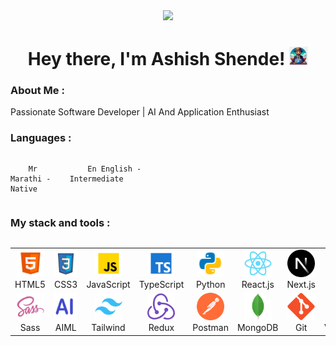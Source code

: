 <div id="header" align="center">

<img src="./assets/github.gif" width="100"/>

<h1>
Hey there, I'm Ashish Shende!
<img src="./assets/img/github-ashishshende.png" width="30px" alt="github-ashishshende">
</h1>

   </div>
  
### About Me :

Passionate Software Developer | AI And Application Enthusiast

### Languages :

<div style="display: flex; align-items: flex-start; align: center">
<table  align="center">
  <tr>
    
        Mr Marathi - Native
        
  </tr>

  <tr>
    
        En English - Intermediate
        
  </tr>
</table>
</div>

### My stack and tools :

<div style="display: flex; align-items: flex-start; align: center">
<table align="center">
  <tr>
     <td align="center"  width="88">
         <img src="./assets/img/icons8-html5-96.png" alt="HTML5" width="44" height="44"/>
      <br>HTML5
    </td>
    <td align="center" width="88">
        <img src="./assets/img/icons8-css3-100.png" alt="CSS3" width="44" height="44"/>
      <br>CSS3
    </td>
<td align="center" width="88">
         <img src="./assets/img/icons8-javascript-96.png" alt="JS" width="44" height="44"/>
      <br>JavaScript
    </td>
    <td align="center" width="88">
        <img src="./assets/img/icons8-typescript-96.png" alt="TS" width="44" height="44"/>
      <br>TypeScript
    </td>
    <td align="center" width="88">
        <img src="./assets/img/icons8-python-96.png" alt="Python" width="44" height="44"/>
      <br>Python
    </td>
    <td align="center" width="88">
        <img src="./assets/img/06-react.svg" alt="React" width="44" height="44"/>
      <br>React.js
    </td>
    <td align="center" width="88">
        <img src="./assets/img/07-nextjs.svg" alt="Next.js" width="44" height="44"/>
      <br>Next.js
    </td>
    <td align="center" width="88">
      <img src="./assets/img/08-nodejs.svg" alt="Node.js" width="44" height="44"/>
      <br>Node.js
    </td>
        <td align="center" width="88">
       <img src="./assets/img/09-sql.svg" alt="SQL" width="44" height="44"/>
      <br>SQL
      </td>
  </tr>
    <td align="center" width="88">
        <img src="./assets/img/10-sass.svg" alt="Sass" width="44" height="44"/>
      <br>Sass
    </td>
    <td align="center" width="88"> 
        <img src="./assets/img/ai-ashishshende.png" alt="Bem" width="44" height="44"/>
      <br>AIML
    </td>
    <td align="center"  width="88">
        <img src="./assets/img/12-tailwind.svg" alt="Tailwind" width="44" height="44"/>
      <br>Tailwind
    </td>
    <td align="center" width="88">
        <img src="./assets/img/13-redux.svg" alt="Redux" width="44" height="44"/>
      <br>Redux
    </td>
      <td align="center" width="88">
        <img src="./assets/img/14-postman.svg" alt="Postman" width="44" height="44"/>
      <br>Postman
    </td>
      </td>
      <td align="center" width="88">
        <img src="./assets/img/15-mongodb.svg" alt="MongoDB" width="44" height="44"/>
      <br>MongoDB
     </td>
     <td align="center" width="88">
        <img src="./assets/img/16-git.svg" alt="Git" width="44" height="44"/>
      <br>Git
    </td>
  <td align="center" width="88">
        <img src="./assets/img/17-vscode.svg" alt="Visual Studio Code" width="44" height="44"/>
      <br>VSCode
     </td>
  <td align="center" width="88">
        <img src="./assets/img/18-figma.svg" alt="Figma" width="44" height="44"/>
      <br>Figma
     </td>
</table>
</div>
